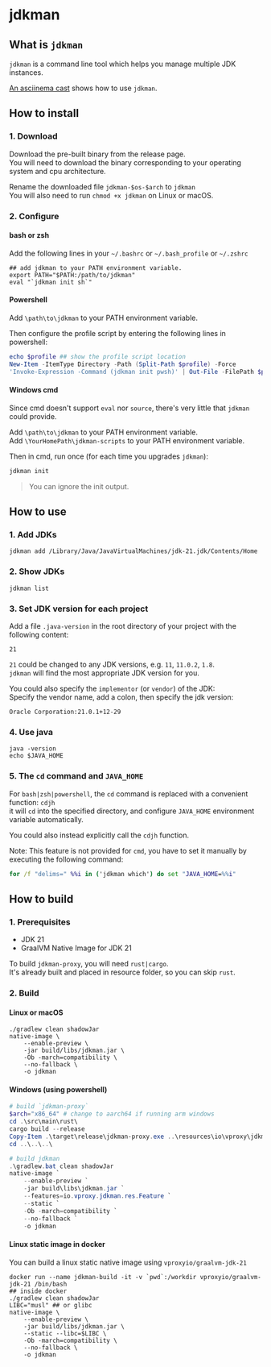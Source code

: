 # jdkman

## What is `jdkman`

`jdkman` is a command line tool which helps you manage multiple JDK instances.

[An asciinema cast](https://asciinema.org/a/625934) shows how to use `jdkman`.

## How to install

### 1. Download

Download the pre-built binary from the release page.  
You will need to download the binary corresponding to your operating system and cpu architecture.

Rename the downloaded file `jdkman-$os-$arch` to `jdkman`  
You will also need to run `chmod +x jdkman` on Linux or macOS.

### 2. Configure

#### bash or zsh

Add the following lines in your `~/.bashrc` or `~/.bash_profile` or `~/.zshrc`

```shell
## add jdkman to your PATH environment variable.
export PATH="$PATH:/path/to/jdkman"
eval "`jdkman init sh`"
```

#### Powershell

Add `\path\to\jdkman` to your PATH environment variable.

Then configure the profile script by entering the following lines in powershell:

```powershell
echo $profile ## show the profile script location
New-Item -ItemType Directory -Path (Split-Path $profile) -Force
'Invoke-Expression -Command (jdkman init pwsh)' | Out-File -FilePath $profile -Append
```

#### Windows cmd

Since cmd doesn't support `eval` nor `source`, there's very little that `jdkman` could provide.

Add `\path\to\jdkman` to your PATH environment variable.  
Add `\YourHomePath\jdkman-scripts` to your PATH environment variable.

Then in cmd, run once (for each time you upgrades `jdkman`):

```cmd
jdkman init
```

> You can ignore the init output.

## How to use

### 1. Add JDKs

```shell
jdkman add /Library/Java/JavaVirtualMachines/jdk-21.jdk/Contents/Home
```

### 2. Show JDKs

```shell
jdkman list
```

### 3. Set JDK version for each project

Add a file `.java-version` in the root directory of your project with the following content:

```
21
```

`21` could be changed to any JDK versions, e.g. `11`, `11.0.2`, `1.8`.  
`jdkman` will find the most appropriate JDK version for you.

You could also specify the `implementor` (or `vendor`) of the JDK:  
Specify the vendor name, add a colon, then specify the jdk version:

```
Oracle Corporation:21.0.1+12-29
```

### 4. Use java

```shell
java -version
echo $JAVA_HOME
```

### 5. The `cd` command and `JAVA_HOME`

For `bash|zsh|powershell`, the `cd` command is replaced with a convenient function: `cdjh`  
it will `cd` into the specified directory, and configure `JAVA_HOME` environment variable automatically.

You could also instead explicitly call the `cdjh` function.

Note: This feature is not provided for `cmd`, you have to set it manually by executing the following command:  
```cmd
for /f "delims=" %%i in ('jdkman which') do set "JAVA_HOME=%%i"
```

## How to build

### 1. Prerequisites

* JDK 21
* GraalVM Native Image for JDK 21

To build `jdkman-proxy`, you will need `rust|cargo`.  
It's already built and placed in resource folder, so you can skip `rust`.

### 2. Build

#### Linux or macOS

```shell
./gradlew clean shadowJar
native-image \
	--enable-preview \
	-jar build/libs/jdkman.jar \
	-Ob -march=compatibility \
	--no-fallback \
	-o jdkman
```

#### Windows (using powershell)

```powershell
# build `jdkman-proxy`
$arch="x86_64" # change to aarch64 if running arm windows
cd .\src\main\rust\
cargo build --release
Copy-Item .\target\release\jdkman-proxy.exe ..\resources\io\vproxy\jdkman\res\jdkman_proxy-windows-$arch.exe
cd ..\..\..\

# build jdkman
.\gradlew.bat clean shadowJar
native-image `
	--enable-preview `
	-jar build\libs\jdkman.jar `
	--features=io.vproxy.jdkman.res.Feature `
	--static `
	-Ob -march=compatibility `
	--no-fallback `
	-o jdkman
```

#### Linux static image in docker

You can build a linux static native image using `vproxyio/graalvm-jdk-21`

```shell
docker run --name jdkman-build -it -v `pwd`:/workdir vproxyio/graalvm-jdk-21 /bin/bash
## inside docker
./gradlew clean shadowJar
LIBC="musl" ## or glibc
native-image \
	--enable-preview \
	-jar build/libs/jdkman.jar \
	--static --libc=$LIBC \
	-Ob -march=compatibility \
	--no-fallback \
	-o jdkman
```
